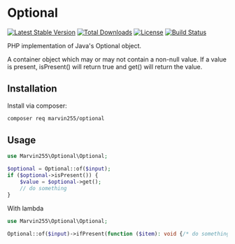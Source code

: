 # Optional

[![Latest Stable Version](https://poser.pugx.org/marvin255/optional/v)](https://packagist.org/packages/marvin255/optional)
[![Total Downloads](https://poser.pugx.org/marvin255/optional/downloads)](https://packagist.org/packages/marvin255/optional)
[![License](https://poser.pugx.org/marvin255/optional/license)](https://packagist.org/packages/marvin255/optional)
[![Build Status](https://github.com/marvin255/optional/workflows/marvin255_optional/badge.svg)](https://github.com/marvin255/optional/actions?query=workflow%3A%22marvin255_optional%22)

PHP implementation of Java's Optional object.

A container object which may or may not contain a non-null value. If a value is present, isPresent() will return true and get() will return the value.



## Installation

Install via composer:

```bash
composer req marvin255/optional
```



## Usage

```php
use Marvin255\Optional\Optional;

$optional = Optional::of($input);
if ($optional->isPresent()) {
    $value = $optional->get();
    // do something
}
```

With lambda

```php
use Marvin255\Optional\Optional;

Optional::of($input)->ifPresent(function ($item): void {/* do something */});
```

